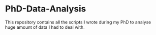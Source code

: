 # PhD-Data-Analysis
This repository contains all the scripts I wrote during my PhD to analyse huge amount of data I had to deal with.
